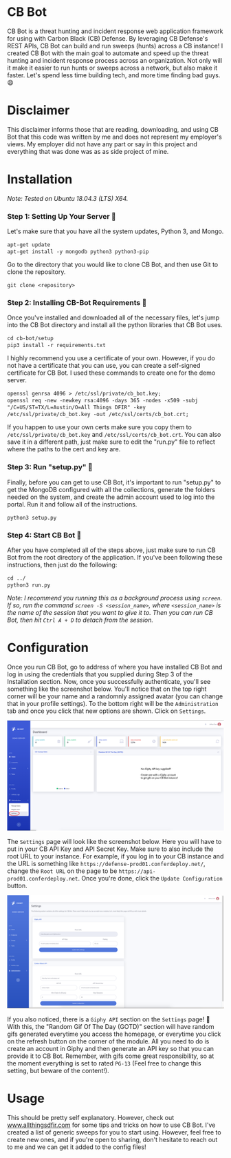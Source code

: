 # CB Bot
CB Bot is a threat hunting and incident response web application framework for using with Carbon Black (CB) Defense. By leveraging CB Defense's REST APIs, CB Bot can build and run sweeps (hunts) across a CB instance! I created CB Bot with the main goal to automate and speed up the threat hunting and incident response process across an organization. Not only will it make it easier to run hunts or sweeps across a network, but also make it faster. Let's spend less time building tech, and more time finding bad guys. :smile:	


# Disclaimer
This disclaimer informs those that are reading, downloading, and using CB Bot that this code was written by me and does not represent my employer's views. My employer did not have any part or say in this project and everything that was done was as as side project of mine.


# Installation
_Note: Tested on Ubuntu 18.04.3 (LTS) X64._

### Step 1: Setting Up Your Server :electric_plug:
Let's make sure that you have all the system updates, Python 3, and Mongo.

    apt-get update
    apt-get install -y mongodb python3 python3-pip
    
Go to the directory that you would like to clone CB Bot, and then use Git to clone the repository.

    git clone <repository>

### Step 2: Installing CB-Bot Requirements :memo:
Once you've installed and downloaded all of the necessary files, let's jump into the CB Bot directory and install all the python libraries that CB Bot uses.

    cd cb-bot/setup
    pip3 install -r requirements.txt
    
I highly recommend you use a certificate of your own. However, if you do not have a certificate that you can use, you can create a self-signed certificate for CB Bot. I used these commands to create one for the demo server.

    openssl genrsa 4096 > /etc/ssl/private/cb_bot.key;
    openssl req -new -newkey rsa:4096 -days 365 -nodes -x509 -subj "/C=US/ST=TX/L=Austin/O=All Things DFIR" -key /etc/ssl/private/cb_bot.key -out /etc/ssl/certs/cb_bot.crt;
    
If you happen to use your own certs make sure you copy them to `/etc/ssl/private/cb_bot.key` and `/etc/ssl/certs/cb_bot.crt`. You can also save it in a different path, just make sure to edit the "run.py" file to reflect where the paths to the cert and key are.

### Step 3: Run "setup.py" :runner:
Finally, before you can get to use CB Bot, it's important to run "setup.py" to get the MongoDB configured with all the collections, generate the folders needed on the system, and create the admin account used to log into the portal. Run it and follow all of the instructions.

    python3 setup.py

### Step 4: Start CB Bot :robot:
After you have completed all of the steps above, just make sure to run CB Bot from the root directory of the application. If you've been following these instructions, then just do the following:

    cd ../
    python3 run.py

_Note: I recommend you running this as a background process using `screen`. If so, run the command `screen -S <session_name>`, where `<session_name>` is the name of the session that you want to give it to. Then you can run CB Bot, then hit `Ctrl A + D` to detach from the session._


# Configuration
Once you run CB Bot, go to address of where you have installed CB Bot and log in using the credentials that you supplied during Step 3 of the Installation section. Now, once you successfully authenticate, you'll see something like the screenshot below. You'll notice that on the top right corner will be your name and a randomnly assigned avatar (you can change that in your profile settings). To the bottom right will be the `Administration` tab and once you click that new options are shown. Click on `Settings`.

![screenshot 1](/demo_screenshots/settings_section.png)

The `Settings` page will look like the screenshot below. Here you will have to put in your CB API Key and API Secret Key. Make sure to also include the root URL to your instance. For example, if you log in to your CB instance and the URL is something like `https://defense-prod01.conferdeploy.net/`, change the `Root URL` on the page to be `https://api-prod01.conferdeploy.net`. Once you're done, click the `Update Configuration` button.

![screenshot 2](/demo_screenshots/settings_page.png)

If you also noticed, there is a `Giphy API` section on the `Settings` page! :metal:	 With this, the "Random Gif Of The Day (GOTD)" section will have random gifs generated everytime you access the homepage, or everytime you click on the refresh button on the corner of the module. All you need to do is create an account in Giphy and then generate an API key so that you can provide it to CB Bot. Remember, with gifs come great responsibility, so at the moment everything is set to rated `PG-13` (Feel free to change this setting, but beware of the content!).

# Usage
This should be pretty self explanatory. However, check out www.allthingsdfir.com for some tips and tricks on how to use CB Bot. I've created a list of generic sweeps for you to start using. However, feel free to create new ones, and if you're open to sharing, don't hesitate to reach out to me and we can get it added to the config files!
